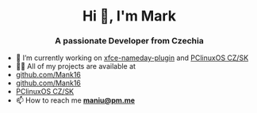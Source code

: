 <h1 align="center">Hi 👋, I'm Mark</h1>
<h3 align="center">A passionate Developer from Czechia</h3>

- 🔭 I’m currently working on [xfce-nameday-plugin](https://github.com/mmaniu/xfce-nameday-plugin) and [PClinuxOS CZ/SK](https://github.com/pclinuxoscz)
- 👨‍💻 All of my projects are available at
-  [github.com/Mank16](https://github.com/Mank16) 
-  [github.com/Mank16](https://github.com/mmaniu) 
-  [PClinuxOS CZ/SK](https://github.com/pclinuxoscz)
- 📫 How to reach me **maniu@pm.me**

<!--
**Mank16/Mank16** is a ✨ _special_ ✨ repository because its `README.md` (this file) appears on your GitHub profile.

Here are some ideas to get you started:

- 🔭 I’m currently working on ...
- 🌱 I’m currently learning ...
- 👯 I’m looking to collaborate on ...
- 🤔 I’m looking for help with ...
- 💬 Ask me about ...
- 📫 How to reach me: ...
- 😄 Pronouns: ...
- ⚡ Fun fact: ...
-->
